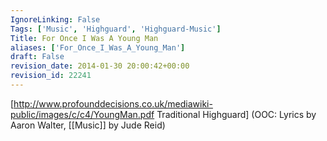 ```yaml
---
IgnoreLinking: False
Tags: ['Music', 'Highguard', 'Highguard-Music']
Title: For Once I Was A Young Man
aliases: ['For_Once_I_Was_A_Young_Man']
draft: False
revision_date: 2014-01-30 20:00:42+00:00
revision_id: 22241
---
```


[http://www.profounddecisions.co.uk/mediawiki-public/images/c/c4/YoungMan.pdf Traditional Highguard] (OOC: Lyrics by Aaron Walter, [[Music]] by Jude Reid)